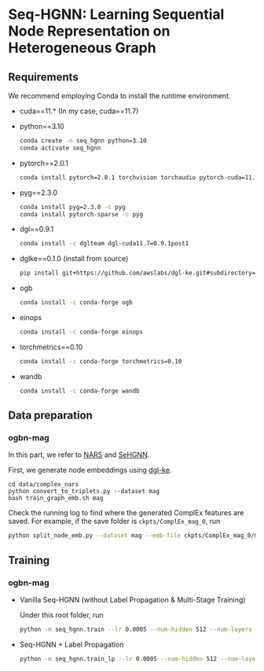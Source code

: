 # Seq-HGNN: Learning Sequential Node Representation on Heterogeneous Graph





## Requirements

We recommend employing Conda to install the runtime environment.

- cuda==11.* (In my case, cuda==11.7)

- python==3.10

  ```bash
  conda create -n seq_hgnn python=3.10
  conda activate seq_hgnn
  ```

- pytorch==2.0.1

  ```bash
  conda install pytorch=2.0.1 torchvision torchaudio pytorch-cuda=11.7 -c pytorch -c nvidia
  ```

- pyg==2.3.0

  ```bash
  conda install pyg=2.3.0 -c pyg
  conda install pytorch-sparse -c pyg
  ```

- dgl==0.9.1

  ```bash
  conda install -c dglteam dgl-cuda11.7=0.9.1post1
  ```

- dglke==0.1.0 (install from source)

  ```bash
  pip install git+https://github.com/awslabs/dgl-ke.git#subdirectory=python
  ```

- ogb

  ```bash
  conda install -c conda-forge ogb
  ```

- einops

  ```bash
  conda install -c conda-forge einops
  ```

- torchmetrics==0.10

  ```bash
  conda install -c conda-forge torchmetrics=0.10
  ```

- wandb

  ```bash
  conda install -c conda-forge wandb
  ```

  

## Data preparation

### ogbn-mag

In this part, we refer to [NARS](https://github.com/facebookresearch/NARS) and [SeHGNN](https://github.com/ICT-GIMLab/SeHGNN/tree/master/ogbn).

First, we generate node embeddings using [dgl-ke](https://github.com/awslabs/dgl-ke).

```
cd data/complex_nars
python convert_to_triplets.py --dataset mag
bash train_graph_emb.sh mag
```

Check the running log to find where the generated ComplEx features are saved. For example, if the save folder is `ckpts/ComplEx_mag_0`, run

```bash
python split_node_emb.py --dataset mag --emb-file ckpts/ComplEx_mag_0/mag_ComplEx_entity.npy
```



## Training

### ogbn-mag

- Vanilla Seq-HGNN (without Label Propagation & Multi-Stage Training)

  Under this root folder, run

  ```bash
  python -m seq_hgnn.train --lr 0.0005 --num-hidden 512 --num-layers 2 --batch-size 256 --n-batch 250 --dropout 0.5 --num-samples 1800 --dataset ogbn-mag-complex --logsubfix vanilla --epochs 200 --workers 8 --device 0 --amp --off-wandb
  ```

- Seq-HGNN + Label Propagation

  ```bash
  python -m seq_hgnn.train_lp --lr 0.0005 --num-hidden 512 --num-layers 2 --batch-size 256 --n-batch 250 --dropout 0.5 --num-samples 1800 --dataset ogbn-mag-complex --logsubfix lp --epochs 200 --workers 8 --device 0 --amp --off-wandb
  ```

  

